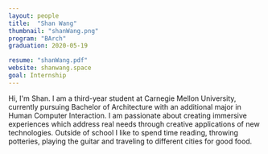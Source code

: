 ```yaml
---
layout: people
title:  "Shan Wang"
thumbnail: "shanWang.png"
program: "BArch"
graduation: 2020-05-19

resume: "shanWang.pdf"
website: shanwang.space
goal: Internship
---
```


Hi, I'm Shan. I am a third-year student at Carnegie Mellon University, currently pursuing Bachelor of Architecture with an additional major in Human Computer Interaction.
I am passionate about creating immersive experiences which address real needs through creative applications of new technologies.
Outside of school I like to spend time reading, throwing potteries, playing the guitar and traveling to different cities for good food.
